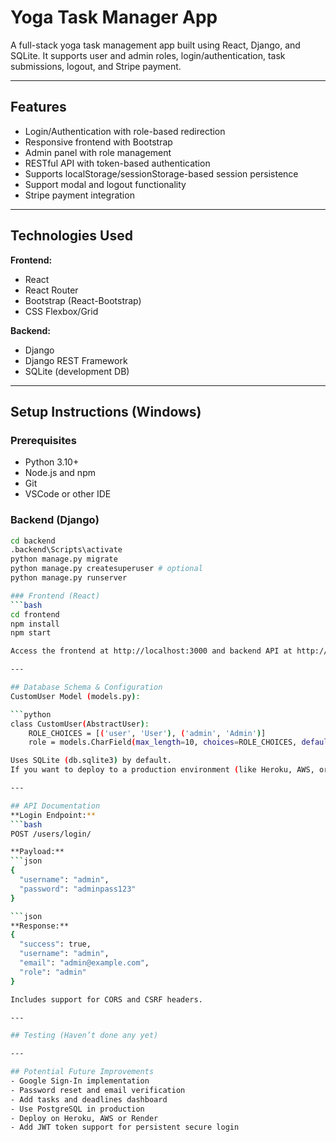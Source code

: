 # Yoga Task Manager App

A full-stack yoga task management app built using React, Django, and SQLite. It supports user and admin roles, login/authentication, task submissions, logout, and Stripe payment.

---

## Features

- Login/Authentication with role-based redirection
- Responsive frontend with Bootstrap
- Admin panel with role management
- RESTful API with token-based authentication
- Supports localStorage/sessionStorage-based session persistence
- Support modal and logout functionality
- Stripe payment integration

---

## Technologies Used

**Frontend:**
- React
- React Router
- Bootstrap (React-Bootstrap)
- CSS Flexbox/Grid

**Backend:**
- Django
- Django REST Framework
- SQLite (development DB)

---

## Setup Instructions (Windows)

### Prerequisites
- Python 3.10+
- Node.js and npm
- Git
- VSCode or other IDE

### Backend (Django)
```bash
cd backend
.backend\Scripts\activate
python manage.py migrate
python manage.py createsuperuser # optional
python manage.py runserver

### Frontend (React)
```bash
cd frontend
npm install
npm start

Access the frontend at http://localhost:3000 and backend API at http://localhost:8000.

---

## Database Schema & Configuration
CustomUser Model (models.py):

```python
class CustomUser(AbstractUser):
    ROLE_CHOICES = [('user', 'User'), ('admin', 'Admin')]
    role = models.CharField(max_length=10, choices=ROLE_CHOICES, default='user')

Uses SQLite (db.sqlite3) by default.
If you want to deploy to a production environment (like Heroku, AWS, or a VPS) then modify DATABASES in settings.py for PostgreSQL/MySQL production use.

---

## API Documentation
**Login Endpoint:**
```bash
POST /users/login/

**Payload:**
```json
{
  "username": "admin",
  "password": "adminpass123"
}

```json
**Response:**
{
  "success": true,
  "username": "admin",
  "email": "admin@example.com",
  "role": "admin"
}

Includes support for CORS and CSRF headers.

---

## Testing (Haven’t done any yet)

---

## Potential Future Improvements
- Google Sign-In implementation
- Password reset and email verification
- Add tasks and deadlines dashboard
- Use PostgreSQL in production
- Deploy on Heroku, AWS or Render
- Add JWT token support for persistent secure login
